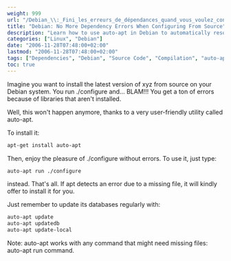 ```yaml
---
weight: 999
url: "/Debian_\\:_Fini_les_erreurs_de_dépendances_quand_vous_voulez_configurer_des_sources/"
title: "Debian: No More Dependency Errors When Configuring From Source"
description: "Learn how to use auto-apt in Debian to automatically resolve missing dependencies when compiling from source."
categories: ["Linux", "Debian"]
date: "2006-11-28T07:48:00+02:00"
lastmod: "2006-11-28T07:48:00+02:00"
tags: ["Dependencies", "Debian", "Source Code", "Compilation", "auto-apt"]
toc: true
---
```


Imagine you want to install the latest version of xyz from source on your Debian system. You run ./configure and... BLAM!!! You get a ton of errors because of libraries that aren't installed.

Well, this won't happen anymore, thanks to a very user-friendly utility called auto-apt.

To install it:

```bash
apt-get install auto-apt
```

Then, enjoy the pleasure of ./configure without errors. To use it, just type:

```bash
auto-apt run ./configure
```

instead. That's all. If apt detects an error due to a missing file, it will kindly offer to install it for you.

Just remember to update its databases regularly with:

```bash
auto-apt update
auto-apt updatedb
auto-apt update-local
```

Note: auto-apt works with any command that might need missing files: auto-apt run command.
